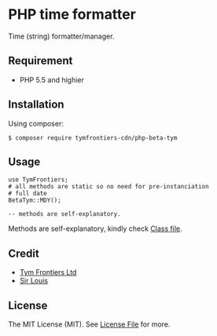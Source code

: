 # PHP time formatter

Time (string) formatter/manager.

## Requirement

- PHP 5.5 and highier

## Installation

Using composer:

`$ composer require tymfrontiers-cdn/php-beta-tym`

## Usage

```
use TymFrontiers;
# all methods are static so no need for pre-instanciation
# full date
BetaTym::MDY();

-- methods are self-explanatory.
```
Methods are self-explanatory, kindly check [Class file](src/BetaTym.php).

## Credit

- [Tym Frontiers Ltd](https://tymfrontiers.com)
- [Sir Louis](https://sirlouis.io)

## License

The MIT License (MIT). See [License File]() for more.

